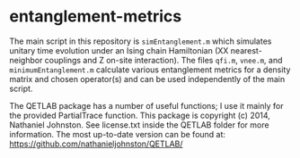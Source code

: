 # entanglement-metrics

The main script in this repository is `simEntanglement.m` which simulates unitary time evolution under an Ising chain Hamiltonian (XX nearest-neighbor couplings and Z on-site interaction).  The files `qfi.m`, `vnee.m`, and `minimumEntanglement.m` calculate various entanglement metrics for a density matrix and chosen operator(s) and can be used independently of the main script.

The QETLAB package has a number of useful functions; I use it mainly for the provided PartialTrace function.  This package is copyright (c) 2014, Nathaniel Johnston.  See license.txt inside the QETLAB folder for more information.  The most up-to-date version can be found at: https://github.com/nathanieljohnston/QETLAB/

